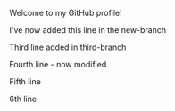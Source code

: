 Welcome to my GitHub profile!

I've now added this line in the new-branch

Third line added in third-branch

Fourth line - now modified

Fifth line

6th line
